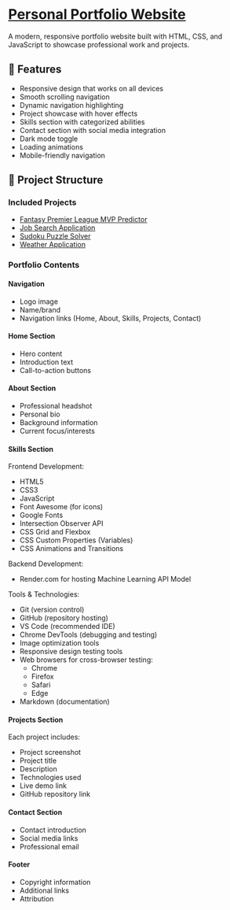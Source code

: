 # [Personal Portfolio Website](https://www.dimitrilavin.com)

A modern, responsive portfolio website built with HTML, CSS, and JavaScript to showcase professional work and projects.

## 🚀 Features

- Responsive design that works on all devices
- Smooth scrolling navigation
- Dynamic navigation highlighting
- Project showcase with hover effects
- Skills section with categorized abilities
- Contact section with social media integration
- Dark mode toggle
- Loading animations
- Mobile-friendly navigation

## 📁 Project Structure

### Included Projects

- [Fantasy Premier League MVP Predictor](https://github.com/dimitrilavin88/Portfolio/tree/master/src/PremierLeague-PredictiveModel)
- [Job Search Application](https://github.com/dimitrilavin88/react-native-job-app)
- [Sudoku Puzzle Solver](https://github.com/dimitrilavin88/Portfolio/blob/master/src/sudokusolver.js)
- [Weather Application](https://github.com/dimitrilavin88/Portfolio/blob/master/src/weather.js)

### Portfolio Contents

#### Navigation

- Logo image
- Name/brand
- Navigation links (Home, About, Skills, Projects, Contact)

#### Home Section

- Hero content
- Introduction text
- Call-to-action buttons

#### About Section

- Professional headshot
- Personal bio
- Background information
- Current focus/interests

#### Skills Section

Frontend Development:

- HTML5
- CSS3
- JavaScript
- Font Awesome (for icons)
- Google Fonts
- Intersection Observer API
- CSS Grid and Flexbox
- CSS Custom Properties (Variables)
- CSS Animations and Transitions

Backend Development:

- Render.com for hosting Machine Learning API Model

Tools & Technologies:

- Git (version control)
- GitHub (repository hosting)
- VS Code (recommended IDE)
- Chrome DevTools (debugging and testing)
- Image optimization tools
- Responsive design testing tools
- Web browsers for cross-browser testing:
  - Chrome
  - Firefox
  - Safari
  - Edge
- Markdown (documentation)

#### Projects Section

Each project includes:

- Project screenshot
- Project title
- Description
- Technologies used
- Live demo link
- GitHub repository link

#### Contact Section

- Contact introduction
- Social media links
- Professional email

#### Footer

- Copyright information
- Additional links
- Attribution
